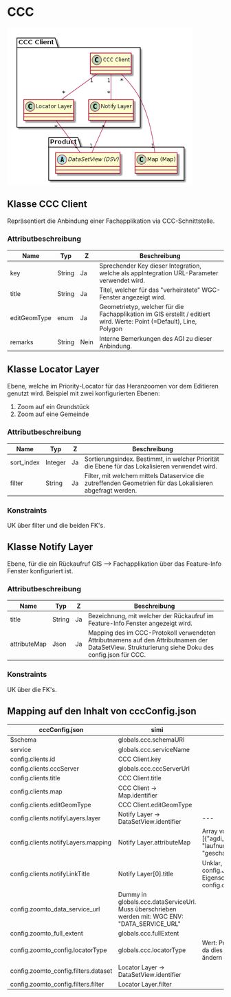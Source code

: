 # CCC

![CCC](../puml/rendered/simi_ccc.png)

## Klasse CCC Client

Repräsentiert die Anbindung einer Fachapplikation via CCC-Schnittstelle.

### Attributbeschreibung

|Name|Typ|Z|Beschreibung|
|---|---|---|---|
|key|String|Ja|Sprechender Key dieser Integration, welche als appIntegration URL-Parameter verwendet wird.|
|title|String|Ja|Titel, welcher für das "verheiratete" WGC-Fenster angezeigt wird.|
|editGeomType|enum|Ja|Geometrietyp, welcher für die Fachapplikation im GIS erstellt / editiert wird. Werte: Point (=Default), Line, Polygon|
|remarks|String|Nein|Interne Bemerkungen des AGI zu dieser Anbindung.|

## Klasse Locator Layer

Ebene, welche im Priority-Locator für das Heranzoomen vor dem Editieren genutzt wird. 
Beispiel mit zwei konfigurierten Ebenen:
1. Zoom auf ein Grundstück
2. Zoom auf eine Gemeinde

### Attributbeschreibung

|Name|Typ|Z|Beschreibung|
|---|---|---|---|
|sort_index|Integer|Ja|Sortierungsindex. Bestimmt, in welcher Priorität die Ebene für das Lokalisieren verwendet wird.|
|filter|String|Ja|Filter, mit welchem mittels Dataservice die zutreffenden Geometrien für das Lokalisieren abgefragt werden.|

### Konstraints

UK über filter und die beiden FK's.

## Klasse Notify Layer

Ebene, für die ein Rückaufruf GIS --> Fachapplikation über das Feature-Info Fenster konfiguriert ist.

### Attributbeschreibung

|Name|Typ|Z|Beschreibung|
|---|---|---|---|
|title|String|Ja|Bezeichnung, mit welcher der Rückaufruf im Feature-Info Fenster angezeigt wird.|
|attributeMap|Json|Ja|Mapping des im CCC-Protokoll verwendeten Attributnamens auf den Attributnamen der DataSetView. Strukturierung siehe Doku des config.json für CCC.|

### Konstraints

UK über die FK's.

## Mapping auf den Inhalt von cccConfig.json

|cccConfig.json|simi|Bemerkungen|
|---|---|---|
|$schema|globals.ccc.schemaURI||
|service|globals.ccc.serviceName||
|config.clients.id|CCC Client.key||
|config.clients.cccServer|globals.ccc.cccServerUrl||
|config.clients.title|CCC Client.title||
|config.clients.map|CCC Client -> Map.identifier||
|config.clients.editGeomType|CCC Client.editGeomType||
|config.clients.notifyLayers.layer|Notify Layer -> DataSetView.identifier|---|
|config.clients.notifyLayers.mapping|Notify Layer.attributeMap|Array von KeyValues: [{"agdi_attr_name": "laufnummer","ccc_attr_name": "geschaeft_laufnr"},{...}]|
|config.clients.notifyLinkTitle|Notify Layer[0].title|Unklar, wieso dies in config.Json nicht eine Kind-Eigenschaft von config.clients.notifyLayers ist.|
|config.zoomto_data_service_url|Dummy in globals.ccc.dataServiceUrl. Muss überschrieben werden mit: WGC ENV: "DATA_SERVICE_URL"||
|config.zoomto_full_extent|globals.ccc.fullExtent||
|config.zoomto_config.locatorType|globals.ccc.locatorType|Wert: PriorityLocator. In globals da dies bis auf Weiteres nicht ändern wird.|
|config.zoomto_config.filters.dataset|Locator Layer -> DataSetView.identifier||
|config.zoomto_config.filters.filter|Locator Layer.filter||




